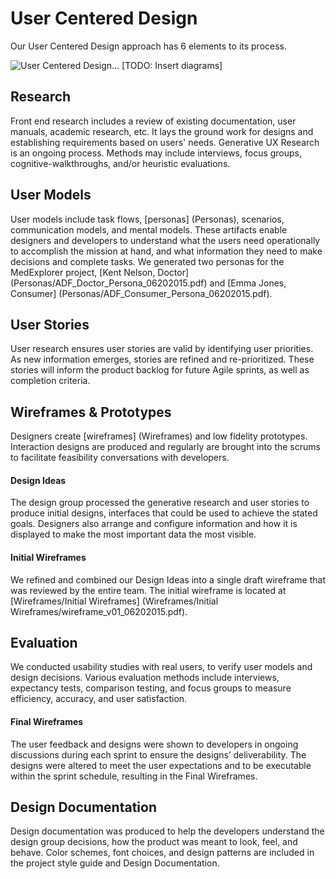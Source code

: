 # User Centered Design

Our User Centered Design approach has 6 elements to its process.

![User Centered Design...](../docs/Diagrams/User_Centered_Design_Process.png)
[TODO: Insert diagrams]

## Research

Front end research includes a review of existing documentation, user manuals, academic research, etc. It lays the ground work for designs and establishing requirements based on users' needs. Generative UX Research is an ongoing process. Methods may include interviews, focus groups, cognitive-walkthroughs, and/or heuristic evaluations.

## User Models

User models include task flows, [personas] (Personas), scenarios, communication models, and mental models. These artifacts enable designers and developers to understand what the users need operationally to accomplish the mission at hand, and what information they need to make decisions and complete tasks. We generated two personas for the MedExplorer project, [Kent Nelson, Doctor] (Personas/ADF_Doctor_Persona_06202015.pdf) and [Emma Jones, Consumer] (Personas/ADF_Consumer_Persona_06202015.pdf).

## User Stories

User research ensures user stories are valid by identifying user priorities. As new information emerges, stories are refined and re-prioritized. These stories will inform the product backlog for future Agile sprints, as well as completion criteria.

## Wireframes & Prototypes

Designers create [wireframes] (Wireframes) and low fidelity prototypes. Interaction designs are produced and regularly are brought into the scrums to facilitate feasibility conversations with developers.

#### Design Ideas

The design group processed the generative research and user stories to produce initial designs, interfaces that could be used to achieve the stated goals.  Designers also arrange and configure information and how it is displayed to make the most important data the most visible.

#### Initial Wireframes

We refined and combined our Design Ideas into a single draft wireframe that was reviewed by the entire team. The initial wireframe is located at [Wireframes/Initial Wireframes] (Wireframes/Initial Wireframes/wireframe_v01_06202015.pdf).

## Evaluation

We conducted usability studies with real users, to verify user models and design decisions. Various evaluation methods include interviews, expectancy tests, comparison testing, and focus groups to measure efficiency, accuracy, and user satisfaction.

#### Final Wireframes

The user feedback and designs were shown to developers in ongoing discussions during each sprint to ensure the designs’ deliverability.  The designs were altered to meet the user expectations and to be executable within the sprint schedule, resulting in the Final Wireframes.

## Design Documentation

Design documentation was produced to help the developers understand the design group decisions, how the product was meant to look, feel, and behave.  Color schemes, font choices, and design patterns are included in the project style guide and Design Documentation.

